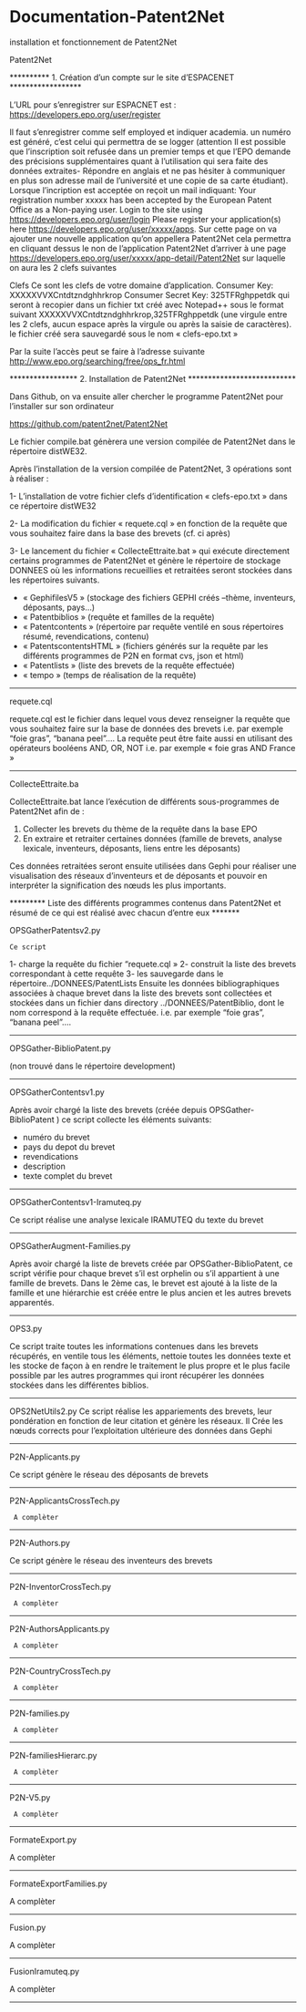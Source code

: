 # Documentation-Patent2Net
installation et fonctionnement de Patent2Net

Patent2Net

**********           1.	Création d’un compte sur le site d’ESPACENET       ******************

L’URL pour s’enregistrer sur ESPACNET est :    https://developers.epo.org/user/register

Il faut s’enregistrer comme self employed et indiquer academia.
un numéro est généré, c’est celui qui permettra de se logger
(attention Il est possible que l’inscription soit refusée dans un premier temps et que l’EPO demande des précisions supplémentaires quant à l’utilisation qui sera faite des données extraites- 
Répondre en anglais et ne pas hésiter à communiquer en plus son adresse mail de l’université et une copie de sa carte étudiant).
Lorsque l’incription est acceptée on reçoit un mail indiquant:
Your registration number xxxxx  has been accepted by the European Patent Office as a Non-paying user.
Login to the site using https://developers.epo.org/user/login
Please register your application(s) here https://developers.epo.org/user/xxxxx/apps.
Sur cette page on va ajouter une nouvelle application qu’on appellera Patent2Net
cela permettra en cliquant dessus le non de l’application Patent2Net d’arriver à une page
https://developers.epo.org/user/xxxxx/app-detail/Patent2Net
sur laquelle on aura les 2 clefs suivantes

Clefs
Ce sont les clefs de votre domaine d’application.
Consumer Key: XXXXXVVXCntdtzndghhrkrop
Consumer Secret Key: 325TFRghppetdk
qui seront à recopier dans un fichier txt créé avec Notepad++ sous le format suivant
XXXXXVVXCntdtzndghhrkrop,325TFRghppetdk 
(une virgule entre les 2 clefs, aucun espace après la virgule ou après la saisie de caractères).
le fichier créé sera sauvegardé sous le nom « clefs-epo.txt » 


Par la suite l’accès peut se faire à l’adresse suivante 
http://www.epo.org/searching/free/ops_fr.html


*****************      2.	Installation de Patent2Net    ***************************

Dans Github, on va ensuite aller chercher le programme Patent2Net pour l’installer sur son ordinateur

https://github.com/patent2net/Patent2Net

Le fichier compile.bat génèrera une version compilée de Patent2Net dans le répertoire distWE32.

Après l’installation de la version compilée de Patent2Net, 
3 opérations sont à réaliser :

1-	L’installation de votre fichier clefs d’identification « clefs-epo.txt » dans ce répertoire distWE32

2-	La modification du fichier « requete.cql » en fonction de la requête que vous souhaitez faire dans la base des brevets (cf. ci après)

3-	Le lancement du fichier « CollecteEttraite.bat » qui exécute directement certains programmes de Patent2Net et génère le répertoire de stockage DONNEES où les informations recueillies et retraitées seront stockées dans les répertoires suivants.
-	« GephifilesV5 » (stockage des fichiers GEPHI créés –thème, inventeurs, déposants, pays…)
-	« Patentbiblios » (requête et familles de la requête)
-	« Patentcontents » (répertoire par requête ventilé en sous répertoires résumé, revendications, contenu) 
-	« PatentscontentsHTML » (fichiers générés sur la requête par les différents programmes de P2N en format cvs, json et html)
-	« Patentlists » (liste des brevets de la requête effectuée)
-	« tempo » (temps de réalisation de la requête)

*********
requete.cql
	
requete.cql est le fichier dans lequel vous devez renseigner la requête que vous souhaitez faire sur la base de données des brevets
i.e. par exemple “foie gras”, “banana peel”….
La requête peut être faite aussi en utilisant des opérateurs booléens AND, OR, NOT 
i.e. par exemple « foie gras AND France »

********* 	
CollecteEttraite.ba

CollecteEttraite.bat lance l’exécution de différents sous-programmes de Patent2Net afin de :

1. Collecter les brevets du thème de la requête dans la base EPO
2. En extraire et retraiter certaines données 
(famille de brevets, analyse lexicale, inventeurs, déposants, liens entre les déposants)

Ces données retraitées seront ensuite utilisées dans Gephi pour réaliser une visualisation des réseaux d’inventeurs et de déposants et pouvoir en interpréter la signification des nœuds les plus importants.


*********  Liste des différents programmes contenus dans Patent2Net et résumé de ce qui est réalisé avec chacun d’entre eux  *******

OPSGatherPatentsv2.py

	Ce script 
1-	charge la requête du fichier “requete.cql »
2-	construit la liste des brevets correspondant à cette requête
3-	les sauvegarde dans le répertoire../DONNEES/PatentLists
Ensuite les données bibliographiques associées à chaque brevet dans la liste des brevets sont collectées et stockées dans un fichier dans directory ../DONNEES/PatentBiblio, dont le nom correspond à la requête effectuée.
i.e. par exemple “foie gras”, “banana peel”….

--------------------

OPSGather-BiblioPatent.py
	
(non trouvé dans le répertoire development)

--------------------
 
OPSGatherContentsv1.py

Après avoir chargé la liste des brevets (créée depuis OPSGather-BiblioPatent ) ce script collecte les éléments suivants:
-	numéro du brevet
-	pays du depot du brevet
-	revendications
-	description
-	texte complet du brevet

--------------------- 
	
OPSGatherContentsv1-Iramuteq.py

Ce script réalise une analyse lexicale IRAMUTEQ du texte du brevet

---------------------
 
OPSGatherAugment-Families.py
	
Après avoir chargé la liste de brevets créée par OPSGather-BiblioPatent, ce script vérifie pour chaque brevet s’il est orphelin ou s’il appartient à une famille de brevets.
Dans le 2ème cas, le brevet est ajouté à la liste de la famille et une hiérarchie est créée entre le plus ancien et les autres brevets apparentés.

----------------------

OPS3.py

Ce script traite toutes les informations contenues dans les brevets récupérés, en ventile tous les éléments, 
nettoie toutes les données texte et les stocke de façon à en rendre le traitement le plus propre 
et le plus facile possible par les autres programmes qui iront récupérer les données stockées dans les différentes biblios.

 ----------------------
 
OPS2NetUtils2.py
Ce script réalise les appariements des brevets, leur pondération en fonction de leur citation et génère les réseaux. 
Il Crée les nœuds corrects pour l’exploitation ultérieure des données dans Gephi

 -----------------------
 
 P2N-Applicants.py
 
Ce script génère le réseau des déposants de brevets
 
--------------------

P2N-ApplicantsCrossTech.py

     A complèter

--------------------- 

P2N-Authors.py

Ce script génère le réseau des inventeurs des brevets
 
--------------------

P2N-InventorCrossTech.py

     A complèter

--------------------- 

P2N-AuthorsApplicants.py

     A complèter

--------------------- 

P2N-CountryCrossTech.py

     A complèter

--------------------- 
 
 P2N-families.py

     A complèter

--------------------- 
 P2N-familiesHierarc.py

     A complèter

--------------------- 
 P2N-V5.py

     A complèter

--------------------- 
 
 FormateExport.py
 
  A complèter

--------------------- 

 FormateExportFamilies.py
 
  A complèter

--------------------- 

 Fusion.py
 
  A complèter

--------------------- 

 FusionIramuteq.py
 
  A complèter

--------------------- 

 

 

 

 

 

 





